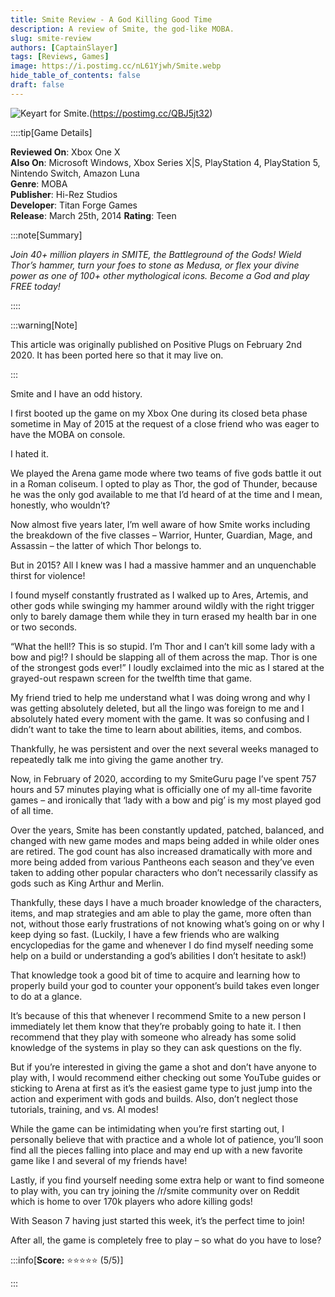 ```yaml
---
title: Smite Review - A God Killing Good Time
description: A review of Smite, the god-like MOBA.
slug: smite-review
authors: [CaptainSlayer]
tags: [Reviews, Games]
image: https://i.postimg.cc/nL61Yjwh/Smite.webp
hide_table_of_contents: false
draft: false
---
```


![Keyart for Smite.](https://i.postimg.cc/nL61Yjwh/Smite.webp)(https://postimg.cc/QBJ5jt32)

<!-- truncate -->

::::tip[Game Details]

**Reviewed On**: Xbox One X  
**Also On**: Microsoft Windows, Xbox Series X|S, PlayStation 4, PlayStation 5, Nintendo Switch, Amazon Luna  
**Genre**: MOBA  
**Publisher**: Hi-Rez Studios  
**Developer**: Titan Forge Games  
**Release**: March 25th, 2014
**Rating**: Teen

:::note[Summary]

*Join 40+ million players in SMITE, the Battleground of the Gods! Wield Thor’s hammer, turn your foes to stone as Medusa, or flex your divine power as one of 100+ other mythological icons. Become a God and play FREE today!*

::::

:::warning[Note]

This article was originally published on Positive Plugs on February 2nd 2020. It has been ported here so that it may live on.

:::

Smite and I have an odd history.

I first booted up the game on my Xbox One during its closed beta phase sometime in May of 2015 at the request of a close friend who was eager to have the MOBA on console.

I hated it.

We played the Arena game mode where two teams of five gods battle it out in a Roman coliseum. I opted to play as Thor, the god of Thunder, because he was the only god available to me that I’d heard of at the time and I mean, honestly, who wouldn’t?

Now almost five years later, I’m well aware of how Smite works including the breakdown of the five classes – Warrior, Hunter, Guardian, Mage, and Assassin – the latter of which Thor belongs to.

But in 2015? All I knew was I had a massive hammer and an unquenchable thirst for violence!

I found myself constantly frustrated as I walked up to Ares, Artemis, and other gods while swinging my hammer around wildly with the right trigger only to barely damage them while they in turn erased my health bar in one or two seconds.

“What the hell!? This is so stupid. I’m Thor and I can’t kill some lady with a bow and pig!? I should be slapping all of them across the map. Thor is one of the strongest gods ever!” I loudly exclaimed into the mic as I stared at the grayed-out respawn screen for the twelfth time that game.

My friend tried to help me understand what I was doing wrong and why I was getting absolutely deleted, but all the lingo was foreign to me and I absolutely hated every moment with the game. It was so confusing and I didn’t want to take the time to learn about abilities, items, and combos.

Thankfully, he was persistent and over the next several weeks managed to repeatedly talk me into giving the game another try.

Now, in February of 2020, according to my SmiteGuru page I’ve spent 757 hours and 57 minutes playing what is officially one of my all-time favorite games – and ironically that ‘lady with a bow and pig’ is my most played god of all time.

Over the years, Smite has been constantly updated, patched, balanced, and changed with new game modes and maps being added in while older ones are retired. The god count has also increased dramatically with more and more being added from various Pantheons each season and they’ve even taken to adding other popular characters who don’t necessarily classify as gods such as King Arthur and Merlin.

Thankfully, these days I have a much broader knowledge of the characters, items, and map strategies and am able to play the game, more often than not, without those early frustrations of not knowing what’s going on or why I keep dying so fast. (Luckily, I have a few friends who are walking encyclopedias for the game and whenever I do find myself needing some help on a build or understanding a god’s abilities I don’t hesitate to ask!)

That knowledge took a good bit of time to acquire and learning how to properly build your god to counter your opponent’s build takes even longer to do at a glance.

It’s because of this that whenever I recommend Smite to a new person I immediately let them know that they’re probably going to hate it. I then recommend that they play with someone who already has some solid knowledge of the systems in play so they can ask questions on the fly.

But if you’re interested in giving the game a shot and don’t have anyone to play with, I would recommend either checking out some YouTube guides or sticking to Arena at first as it’s the easiest game type to just jump into the action and experiment with gods and builds. Also, don’t neglect those tutorials, training, and vs. AI modes!

While the game can be intimidating when you’re first starting out, I personally believe that with practice and a whole lot of patience, you’ll soon find all the pieces falling into place and may end up with a new favorite game like I and several of my friends have!

Lastly, if you find yourself needing some extra help or want to find someone to play with, you can try joining the /r/smite community over on Reddit which is home to over 170k players who adore killing gods!

With Season 7 having just started this week, it’s the perfect time to join!

After all, the game is completely free to play – so what do you have to lose?


:::info[**Score:** ⭐⭐⭐⭐⭐ (5/5)]



:::